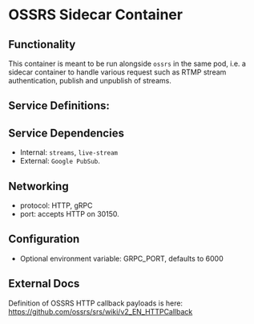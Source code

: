 # OSSRS Sidecar Container

## Functionality
This container is meant to be run alongside `ossrs` in the same pod, i.e. a sidecar container to handle various request such as RTMP stream authentication, publish and unpublish of streams.

## Service Definitions:




## Service Dependencies
* Internal: `streams`, `live-stream`
* External: `Google PubSub`.

## Networking
* protocol: HTTP, gRPC
* port: accepts HTTP on 30150.

## Configuration

* Optional environment variable: GRPC_PORT, defaults to 6000

## External Docs
Definition of OSSRS HTTP callback payloads is here:
https://github.com/ossrs/srs/wiki/v2_EN_HTTPCallback

